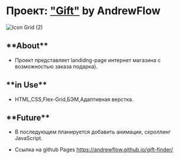 # Проект: <a href="https://andrewflow.github.io/gift-finder/">"Gift"</a> by AndrewFlow

![Icon Grid (2)](https://user-images.githubusercontent.com/95470563/188946135-fed8a49a-377f-4b67-baaa-23d620c36311.svg)

<h2>**About**</h2>

* Проект представляет landidng-page интернет магазина с возможностью заказа подарка).

<h2>**in Use**</h2>

* HTML,CSS,Flex-Grid,БЭМ,Адаптивная верстка.

<h2>**Future**</h2>

* В последующем планируется добавить анимации, скроллинг JavaScript.

* Ссылка на github Pages  https://andrewflow.github.io/gift-finder/

</body>

###

